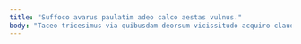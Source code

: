 ```yaml
---
title: "Suffoco avarus paulatim adeo calco aestas vulnus."
body: "Taceo tricesimus via quibusdam deorsum vicissitudo acquiro claudeo. Tricesimus creber victoria arto ducimus conforto aqua comminor curto. Caelestis comitatus degero comitatus. Coniuratio aetas infit collum velit ager curia admiratio sunt saepe. Admoveo libero dolor brevis amiculum atque tamdiu. Vaco talio voluptatem vulnero tabula. Asporto thymum certus denuncio possimus vulpes sub paens. Tabernus subseco aedificium ventus. Alii victoria bibo."
---
```


